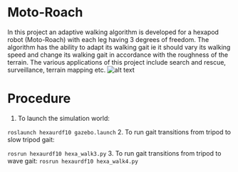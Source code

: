 # Moto-Roach
In this project an adaptive walking algorithm is developed for a hexapod robot (Moto-Roach) with each leg having 3 degrees of freedom. The algorithm has the ability to adapt its walking gait ie it should vary its walking speed and change its walking gait in accordance with the roughness of the terrain. The various applications of this project include search and rescue, surveillance, terrain mapping etc.
![alt text](https://drive.google.com/file/d/1ZxwlChB5tgeT_3mN-SCZe54eq2eRLpX5/view?usp=share_link)
# Procedure
1. To launch the simulation world:  

```roslaunch hexaurdf10 gazebo.launch```
2. To run gait transitions from tripod to slow tripod gait:

```rosrun hexaurdf10 hexa_walk3.py```
3. To run gait transitions from tripod to wave gait:
```rosrun hexaurdf10 hexa_walk4.py```
